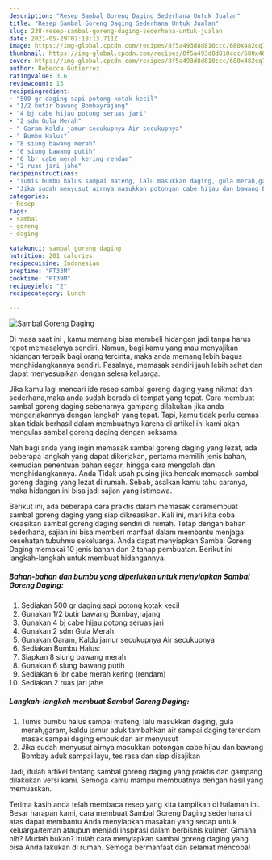 ```yaml
---
description: "Resep Sambal Goreng Daging Sederhana Untuk Jualan"
title: "Resep Sambal Goreng Daging Sederhana Untuk Jualan"
slug: 238-resep-sambal-goreng-daging-sederhana-untuk-jualan
date: 2021-05-29T07:18:13.711Z
image: https://img-global.cpcdn.com/recipes/8f5a493d8d810ccc/680x482cq70/sambal-goreng-daging-foto-resep-utama.jpg
thumbnail: https://img-global.cpcdn.com/recipes/8f5a493d8d810ccc/680x482cq70/sambal-goreng-daging-foto-resep-utama.jpg
cover: https://img-global.cpcdn.com/recipes/8f5a493d8d810ccc/680x482cq70/sambal-goreng-daging-foto-resep-utama.jpg
author: Rebecca Gutierrez
ratingvalue: 3.6
reviewcount: 13
recipeingredient:
- "500 gr daging sapi potong kotak kecil"
- "1/2 butir bawang Bombayrajang"
- "4 bj cabe hijau potong seruas jari"
- "2 sdm Gula Merah"
- " Garam Kaldu jamur secukupnya Air secukupnya"
- " Bumbu Halus"
- "8 siung bawang merah"
- "6 siung bawang putih"
- "6 lbr cabe merah kering rendam"
- "2 ruas jari jahe"
recipeinstructions:
- "Tumis bumbu halus sampai mateng, lalu masukkan daging, gula merah,garam, kaldu jamur aduk tambahkan air sampai daging terendam masak sampai daging empuk dan air menyusut"
- "Jika sudah menyusut airnya masukkan potongan cabe hijau dan bawang Bombay aduk sampai layu, tes rasa dan siap disajikan"
categories:
- Resep
tags:
- sambal
- goreng
- daging

katakunci: sambal goreng daging 
nutrition: 201 calories
recipecuisine: Indonesian
preptime: "PT33M"
cooktime: "PT39M"
recipeyield: "2"
recipecategory: Lunch

---
```



![Sambal Goreng Daging](https://img-global.cpcdn.com/recipes/8f5a493d8d810ccc/680x482cq70/sambal-goreng-daging-foto-resep-utama.jpg)

Di masa  saat ini , kamu memang bisa membeli hidangan jadi tanpa harus repot memasaknya sendiri. Namun, bagi kamu yang mau menyajikan hidangan terbaik bagi orang tercinta, maka anda memang lebih bagus menghidangkannya sendiri. Pasalnya, memasak sendiri jauh lebih sehat dan dapat menyesuaikan dengan selera keluarga.

Jika kamu lagi mencari ide resep sambal goreng daging yang nikmat dan sederhana,maka anda sudah berada di tempat yang tepat. Cara membuat sambal goreng daging  sebenarnya gampang dilakukan jika anda mengerjakannya dengan langkah yang tepat. Tapi, kamu tidak perlu cemas akan tidak berhasil dalam membuatnya 
karena di artikel ini kami akan mengulas sambal goreng daging dengan seksama.  



Nah bagi anda yang ingin memasak sambal goreng daging yang lezat, ada beberapa langkah yang dapat dikerjakan, pertama memilih jenis bahan, kemudian penentuan bahan segar, hingga cara mengolah dan menghidangkannya. Anda Tidak usah pusing jika hendak memasak sambal goreng daging yang lezat di rumah. Sebab, asalkan kamu  tahu caranya, maka hidangan ini bisa jadi sajian yang istimewa.

Berikut ini, ada beberapa cara praktis  dalam memasak caramembuat sambal goreng daging yang siap dikreasikan. Kali ini, mari kita coba kreasikan sambal goreng daging sendiri di rumah. Tetap dengan bahan sederhana, sajian ini bisa memberi manfaat dalam membantu menjaga kesehatan tubuhmu sekeluarga. Anda dapat menyiapkan Sambal Goreng Daging memakai 10 jenis bahan dan 2 tahap pembuatan. Berikut ini langkah-langkah untuk membuat hidangannya.

<!--inarticleads1-->

##### Bahan-bahan dan bumbu yang diperlukan untuk menyiapkan Sambal Goreng Daging:

1. Sediakan 500 gr daging sapi potong kotak kecil
1. Gunakan 1/2 butir bawang Bombay,rajang
1. Gunakan 4 bj cabe hijau potong seruas jari
1. Gunakan 2 sdm Gula Merah
1. Gunakan  Garam, Kaldu jamur secukupnya Air secukupnya
1. Sediakan  Bumbu Halus:
1. Siapkan 8 siung bawang merah
1. Gunakan 6 siung bawang putih
1. Sediakan 6 lbr cabe merah kering (rendam)
1. Sediakan 2 ruas jari jahe




<!--inarticleads2-->

##### Langkah-langkah membuat Sambal Goreng Daging:

1. Tumis bumbu halus sampai mateng, lalu masukkan daging, gula merah,garam, kaldu jamur aduk tambahkan air sampai daging terendam masak sampai daging empuk dan air menyusut
1. Jika sudah menyusut airnya masukkan potongan cabe hijau dan bawang Bombay aduk sampai layu, tes rasa dan siap disajikan




Jadi, itulah artikel tentang  sambal goreng daging  yang praktis dan gampang dilakukan versi kami. Semoga kamu mampu membuatnya dengan hasil yang memuaskan. 

Terima kasih anda telah membaca resep yang kita tampilkan di halaman ini. Besar harapan kami, cara membuat  Sambal Goreng Daging sederhana di atas dapat membantu Anda menyiapkan masakan yang sedap untuk keluarga/teman ataupun menjadi inspirasi dalam berbisnis kuliner. Gimana nih? Mudah bukan? Itulah cara menyiapkan sambal goreng daging yang bisa Anda lakukan di rumah. Semoga bermanfaat dan selamat mencoba!

